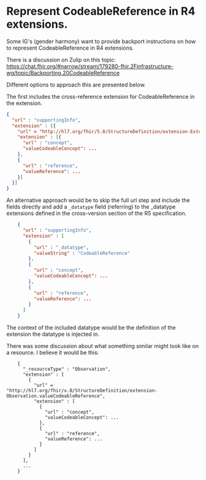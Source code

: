 # Represent CodeableReference in R4 extensions.

Some IG's (gender harmony) want to provide backport instructions on how to represent CodeableReference in R4 extensions.

There is a discussion on Zulip on this topic: https://chat.fhir.org/#narrow/stream/179280-fhir.2Finfrastructure-wg/topic/Backporting.20CodeableReference

Different options to approach this are presented below.

The first includes the cross-reference extension for CodeableReference in the extension.

```json
{
  "url" : "supportingInfo",
  "extension" : [{
    "url" = "http://hl7.org/fhir/5.0/StructureDefinition/extension-Extension.valueCodeableReference",
    "extension" : [{
      "url" : "concept",
      "valueCodeableConcept": ...
    },
    {
      "url" : "reference",
      "valueReference": ...
    }]
  }]
}
```

An alternative approach would be to skip the full url step and include the fields directly and add a `_datatype` field (referring) to the _datatype extensions defined in the cross-version section of the R5 specification.

```json
    {
      "url" : "supportingInfo",
      "extension" : [
        {
          "url" : "_datatype",
          "valueString" : "CodeableReference"
        },
        {
          "url" : "concept",
          "valueCodeableConcept": ...
        },
        {
          "url" : "reference",
          "valueReference": ...
        }
      ]
    }
```
The context of the included datatype would be the definition of the extension the datatype is injected in.

There was some discussion about what something similar might look like on a resource. I believe it would be this:

        {
          "_resourceType" : "Observation",
          "extension" : [
            {
              "url" = "http://hl7.org/fhir/x.0/StructureDefinition/extension-Observation.valueCodeableReference",
              "extension" : [
                {
                  "url" : "concept",
                  "valueCodeableConcept": ...
                },
                {
                  "url" : "reference",
                  "valueReference": ...
                }
              ]
            }
          ],
          ...
        }